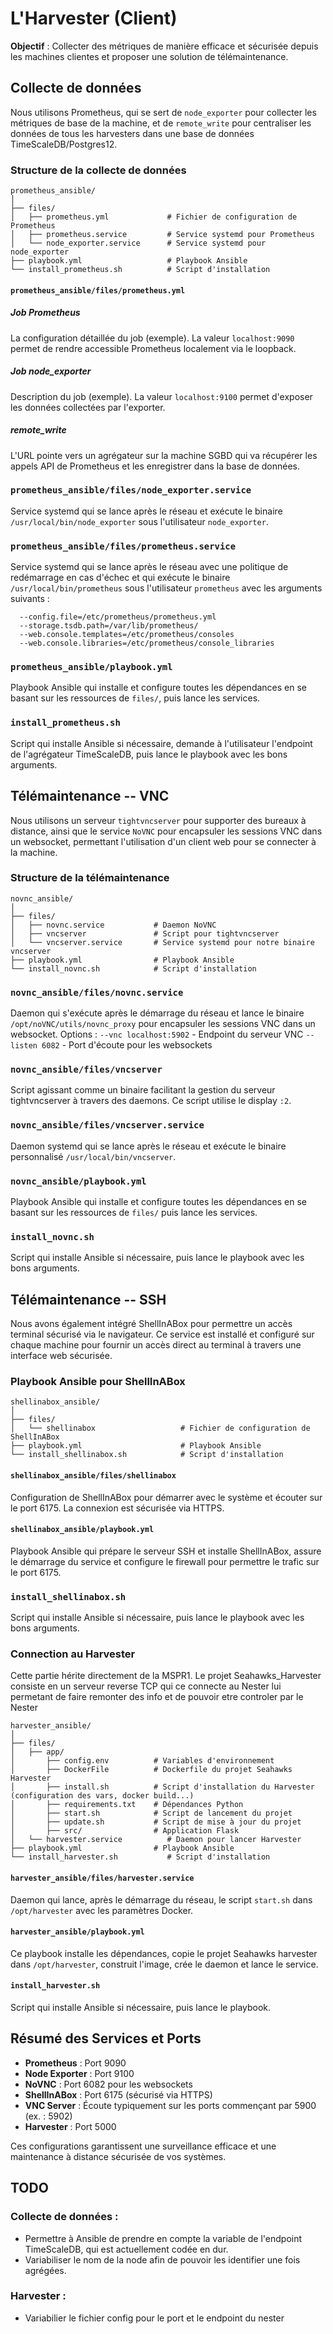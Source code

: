 # L'Harvester (Client)

**Objectif** : Collecter des métriques de manière efficace et sécurisée depuis les machines clientes et proposer une solution de télémaintenance.

## Collecte de données

Nous utilisons Prometheus, qui se sert de `node_exporter` pour collecter les métriques de base de la machine, et de `remote_write` pour centraliser les données de tous les harvesters dans une base de données TimeScaleDB/Postgres12.

### Structure de la collecte de données

```plaintext
prometheus_ansible/
│
├── files/
│   ├── prometheus.yml             # Fichier de configuration de Prometheus
│   ├── prometheus.service         # Service systemd pour Prometheus
│   └── node_exporter.service      # Service systemd pour node_exporter
├── playbook.yml                   # Playbook Ansible
└── install_prometheus.sh          # Script d'installation
```

#### `prometheus_ansible/files/prometheus.yml`

##### Job Prometheus
La configuration détaillée du job (exemple). La valeur `localhost:9090` permet de rendre accessible Prometheus localement via le loopback.

##### Job node_exporter
Description du job (exemple). La valeur `localhost:9100` permet d'exposer les données collectées par l'exporter.

##### remote_write
L'URL pointe vers un agrégateur sur la machine SGBD qui va récupérer les appels API de Prometheus et les enregistrer dans la base de données.

### `prometheus_ansible/files/node_exporter.service`
Service systemd qui se lance après le réseau et exécute le binaire `/usr/local/bin/node_exporter` sous l'utilisateur `node_exporter`.

### `prometheus_ansible/files/prometheus.service`
Service systemd qui se lance après le réseau avec une politique de redémarrage en cas d'échec et qui exécute le binaire `/usr/local/bin/prometheus` sous l'utilisateur `prometheus` avec les arguments suivants :

```plaintext
  --config.file=/etc/prometheus/prometheus.yml
  --storage.tsdb.path=/var/lib/prometheus/
  --web.console.templates=/etc/prometheus/consoles
  --web.console.libraries=/etc/prometheus/console_libraries
```

### `prometheus_ansible/playbook.yml`
Playbook Ansible qui installe et configure toutes les dépendances en se basant sur les ressources de `files/`, puis lance les services.

### `install_prometheus.sh`
Script qui installe Ansible si nécessaire, demande à l'utilisateur l'endpoint de l'agrégateur TimeScaleDB, puis lance le playbook avec les bons arguments.

## Télémaintenance -- VNC

Nous utilisons un serveur `tightvncserver` pour supporter des bureaux à distance, ainsi que le service `NoVNC` pour encapsuler les sessions VNC dans un websocket, permettant l'utilisation d'un client web pour se connecter à la machine.

### Structure de la télémaintenance

```plaintext
novnc_ansible/
│
├── files/
│   ├── novnc.service           # Daemon NoVNC
│   ├── vncserver               # Script pour tightvncserver
│   └── vncserver.service       # Service systemd pour notre binaire vncserver
├── playbook.yml                # Playbook Ansible
└── install_novnc.sh            # Script d'installation
```

### `novnc_ansible/files/novnc.service`
Daemon qui s'exécute après le démarrage du réseau et lance le binaire `/opt/noVNC/utils/novnc_proxy` pour encapsuler les sessions VNC dans un websocket.
Options :
`--vnc localhost:5902` - Endpoint du serveur VNC
`--listen 6082` - Port d'écoute pour les websockets

### `novnc_ansible/files/vncserver`
Script agissant comme un binaire facilitant la gestion du serveur tightvncserver à travers des daemons. Ce script utilise le display `:2`.

### `novnc_ansible/files/vncserver.service`
Daemon systemd qui se lance après le réseau et exécute le binaire personnalisé `/usr/local/bin/vncserver`.

### `novnc_ansible/playbook.yml`
Playbook Ansible qui installe et configure toutes les dépendances en se basant sur les ressources de `files/` puis lance les services.

### `install_novnc.sh`
Script qui installe Ansible si nécessaire, puis lance le playbook avec les bons arguments.

## Télémaintenance -- SSH

Nous avons également intégré ShellInABox pour permettre un accès terminal sécurisé via le navigateur. Ce service est installé et configuré sur chaque machine pour fournir un accès direct au terminal à travers une interface web sécurisée.

### Playbook Ansible pour ShellInABox

```plaintext
shellinabox_ansible/
│
├── files/
│   └── shellinabox                   # Fichier de configuration de ShellInABox
├── playbook.yml                      # Playbook Ansible
└── install_shellinabox.sh            # Script d'installation
```

#### `shellinabox_ansible/files/shellinabox`
Configuration de ShellInABox pour démarrer avec le système et écouter sur le port 6175. La connexion est sécurisée via HTTPS.

#### `shellinabox_ansible/playbook.yml`
Playbook Ansible qui prépare le serveur SSH et installe ShellInABox, assure le démarrage du service et configure le firewall pour permettre le trafic sur le port 6175.

### `install_shellinabox.sh`
Script qui installe Ansible si nécessaire, puis lance le playbook avec les bons arguments.


### Connection au Harvester
Cette partie hérite directement de la MSPR1. Le projet Seahawks_Harvester consiste en un serveur reverse TCP qui ce connecte au Nester lui permetant de faire remonter des info et de pouvoir etre controler par le Nester
```plaintext
harvester_ansible/
│
├── files/
│   ├── app/
│       ├── config.env          # Variables d'environnement
│       ├── DockerFile          # Dockerfile du projet Seahawks Harvester
│       ├── install.sh          # Script d'installation du Harvester (configuration des vars, docker build...)
│       ├── requirements.txt    # Dépendances Python
│       ├── start.sh            # Script de lancement du projet
│       ├── update.sh           # Script de mise à jour du projet
│       ├── src/                # Application Flask 
│   └── harvester.service          # Daemon pour lancer Harvester
├── playbook.yml                # Playbook Ansible
└── install_harvester.sh           # Script d'installation
```
#### `harvester_ansible/files/harvester.service`
Daemon qui lance, après le démarrage du réseau, le script `start.sh` dans `/opt/harvester` avec les paramètres Docker.

#### `harvester_ansible/playbook.yml`
Ce playbook installe les dépendances, copie le projet Seahawks harvester dans `/opt/harvester`, construit l'image, crée le daemon et lance le service.

#### `install_harvester.sh`
Script qui installe Ansible si nécessaire, puis lance le playbook.

## Résumé des Services et Ports

- **Prometheus** : Port 9090
- **Node Exporter** : Port 9100
- **NoVNC** : Port 6082 pour les websockets
- **ShellInABox** : Port 6175 (sécurisé via HTTPS)
- **VNC Server** : Écoute typiquement sur les ports commençant par 5900 (ex. : 5902)
- **Harvester** : Port 5000

Ces configurations garantissent une surveillance efficace et une maintenance à distance sécurisée de vos systèmes.


## TODO

### Collecte de données :
   - Permettre à Ansible de prendre en compte la variable de l'endpoint TimeScaleDB, qui est actuellement codée en dur.
   - Variabiliser le nom de la node afin de pouvoir les identifier une fois agrégées.

### Harvester :
  - Variabilier le fichier config pour le port et le endpoint du nester